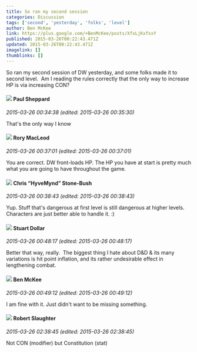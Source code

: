 ```yaml
---
title: So ran my second session
categories: Discussion
tags: ['second', 'yesterday', 'folks', 'level']
author: Ben McKee
link: https://plus.google.com/+BenMcKee/posts/XfxLjKxfsxY
published: 2015-03-26T00:22:43.471Z
updated: 2015-03-26T00:22:43.471Z
imagelink: []
thumblinks: []
---
```


So ran my second session of DW yesterday, and some folks made it to second level.  Am I reading the rules correctly that the only way to increase HP is via increasing CON?
<div id='comment z12ytlxohynvynfxr04cgrta4kqegtpgxdk'>
  <h4><img src='{{site.baseurl}}//images/avatars/104270786361487360726_photo.jpg'> Paul Sheppard</h4>
      <p><cite>2015-03-26 00:34:38 (edited: 2015-03-26 00:35:30)</cite></p>
        <p>That&#39;s the only way I know</p>
</div>
        

<div id='comment z12ytlxohynvynfxr04cgrta4kqegtpgxdk'>
  <h4><img src='{{site.baseurl}}//images/avatars/105475894157985048710_photo.jpg'> Rory MacLeod</h4>
      <p><cite>2015-03-26 00:37:01 (edited: 2015-03-26 00:37:01)</cite></p>
        <p>You are correct. DW front-loads HP. The HP you have at start is pretty much what you are going to have throughout the game.</p>
</div>
        

<div id='comment z12ytlxohynvynfxr04cgrta4kqegtpgxdk'>
  <h4><img src='{{site.baseurl}}//images/avatars/108053817066303198241_photo.jpg'> Chris “HyveMynd” Stone-Bush</h4>
      <p><cite>2015-03-26 00:38:43 (edited: 2015-03-26 00:38:43)</cite></p>
        <p>Yup. Stuff that&#39;s dangerous at first level is still dangerous at higher levels. Characters are just better able to handle it. :)</p>
</div>
        

<div id='comment z12ytlxohynvynfxr04cgrta4kqegtpgxdk'>
  <h4><img src='{{site.baseurl}}//images/avatars/111186782282761949701_photo.jpg'> Stuart Dollar</h4>
      <p><cite>2015-03-26 00:48:17 (edited: 2015-03-26 00:48:17)</cite></p>
        <p>Better that way, really.  The biggest thing I hate about D&amp;D &amp; its many variations is hit point inflation, and its rather undesirable effect in lengthening combat.</p>
</div>
        

<div id='comment z12ytlxohynvynfxr04cgrta4kqegtpgxdk'>
  <h4><img src='{{site.baseurl}}//images/avatars/103135862354725331808_photo.jpg'> Ben McKee</h4>
      <p><cite>2015-03-26 00:49:12 (edited: 2015-03-26 00:49:12)</cite></p>
        <p>I am fine with it.  Just didn&#39;t want to be missing something.</p>
</div>
        

<div id='comment z12ytlxohynvynfxr04cgrta4kqegtpgxdk'>
  <h4><img src='{{site.baseurl}}//images/avatars/106502497268683547167_photo.jpg'> Robert Slaughter</h4>
      <p><cite>2015-03-26 02:38:45 (edited: 2015-03-26 02:38:45)</cite></p>
        <p>Not CON (modifier) but Constitution (stat)</p>
</div>
        